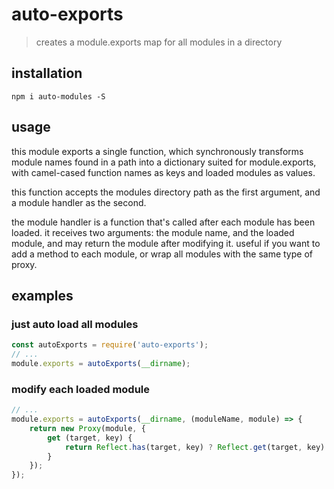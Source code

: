 # auto-exports

> creates a module.exports map for all modules in a directory


## installation

```shell
npm i auto-modules -S
```


## usage

this module exports a single function, which synchronously transforms 
module names found in a path into a dictionary suited for module.exports, 
with camel-cased function names as keys and loaded modules as values.

this function accepts the modules directory path as the first argument, 
and a module handler as the second.

the module handler is a function that's called after each module has 
been loaded. it receives two arguments: the module name, and the loaded 
module, and may return the module after modifying it. useful if you want 
to add a method to each module, or wrap all modules with the same type 
of proxy.


## examples

### just auto load all modules

```javascript
const autoExports = require('auto-exports');
// ...
module.exports = autoExports(__dirname);
```

### modify each loaded module

```javascript
// ...
module.exports = autoExports(__dirname, (moduleName, module) => {
    return new Proxy(module, {
        get (target, key) {
            return Reflect.has(target, key) ? Reflect.get(target, key) : `${moduleName}'s got no ${key}`;
        }
    });
});
```
